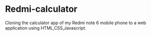 # Redmi-calculator
Cloning the calculator app of my Redmi note 6 mobile phone to a web application using HTML,CSS,Javascript.
